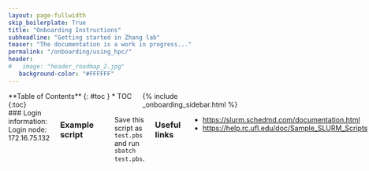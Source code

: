 ```yaml
---
layout: page-fullwidth
skip_boilerplate: True
title: "Onboarding Instructions"
subheadline: "Getting started in Zhang lab"
teaser: "The documentation is a work in progress..."
permalink: "/onboarding/using_hpc/"
header:
#   image: "header_roadmap_2.jpg"
   background-color: "#FFFFFF"
---
```

<div class="row">
<div class="medium-3 columns" markdown="1">
<div class="panel radius" markdown="1">
**Table of Contents**
{: #toc }
*  TOC
{:toc}
</div>
{% include _onboarding_sidebar.html %}
</div><!-- /.medium-4.columns -->



<div class="medium-9 columns" markdown="1">
### Login information: 
Login node: 172.16.75.132


### Example script 
<pre>
#!/bin/bash
#SBATCH -o job.%j.out
#SBATCH -p amd-ep2
#SBATCH --qos=normal
#SBATCH -J JobName
#SBATCH --nodes=1
#SBATCH --ntasks-per-node=1
#SBATCH --cpus-per-task=1
#SBATCH --mem-per-cpu=4Gb
pwd; hostname; date
$command 
</pre>

Save this script as `test.pbs` and run `sbatch test.pbs`. 
### Useful links
* <https://slurm.schedmd.com/documentation.html> 
* <https://help.rc.ufl.edu/doc/Sample_SLURM_Scripts>

### Other information 

<pre>
SLURM （Simple Linux Utility for Resource Management）
一种可用于大型计算节点集群的高度可伸缩和容错的集群管理器和作业调度系统
常用命令
sacct：查看历史作业信息
salloc：分配资源
sbatch：提交批处理作业
scancel：取消作业
scontrol：系统控制
sinfo：查看节点与分区状态
squeue：查看队列状态
srun：执行作业
 
查看各分区和节点的状态
$ sinfo
关键词 含义
PARTITION  分区名，大型集群为了方便管理，会将节点划分为不同的分区设置不同权限
AVAIL  可用状态：up 可用；down 不可用
TIMELIMIT  该分区的作业最大运行时长限制, 30:00 表示30分钟，如果是2-00:00:00表示2天，如果是infinite表示不限时间
NODES  数量
STATE  状态：drain: 排空状态，表示该类结点不再分配到其他；idle: 空闲状态；alloc: 被分配状态;mix:部分被占用，但是仍有可用资源
查看分区的状态信息
 
$ scontrol show partition [PARTITION_NAME]
 
查看节点的状态信息
 
$ scontrol show node [NODE_NAME]
 
查看任务队列信息
 
$ squeue 查看全局
$ squeue  -u xxx  查看自己的任务
关键词 含义
JOBID  job的id号，每个成功提交的任务都会有唯一的id
PARTITION  计算分区名
NAME   任务名，默认以提交脚本的名称当作任务名
USER   用户名，提交该任务的用户名
ST  任务状态：PD排队；R运行；S挂起；CG正在退出
TIME   任务运行时间
NODES  任务作占节点数
NODELIST(REASON)  任务所占节点列表，如果是排队状态的任务，则会给出排队原因
 
# 查看可用的module模块
$ module avail
 
# 加载module模块
$ module load [MODULE_NAME]
 
# 查看加载的模块
$ module list
 
# 卸载模块
$ module unload [MODULE_NAME]
</pre>


{% include _improve_content.html %}
</div>
